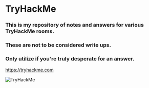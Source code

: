 # **TryHackMe**

### This is my repository of notes and answers for various TryHackMe rooms. 

### These are not to be considered write ups.

### Only utilize if you're truly desperate for an answer.

https://tryhackme.com

<img src="https://tryhackme-badges.s3.amazonaws.com/cuddledeath.png" alt="TryHackMe">

